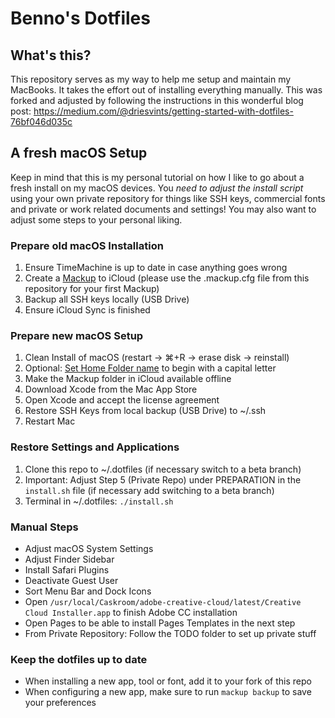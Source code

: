 # Benno's Dotfiles

## What's this?

This repository serves as my way to help me setup and maintain my MacBooks. It takes the effort out of installing everything manually. This was forked and adjusted by following the instructions in this wonderful blog post: https://medium.com/@driesvints/getting-started-with-dotfiles-76bf046d035c

## A fresh macOS Setup

Keep in mind that this is my personal tutorial on how I like to go about a fresh install on my macOS devices. You *need to adjust the install script* using your own private repository for things like SSH keys, commercial fonts and private or work related documents and settings! You may also want to adjust some steps to your personal liking.

### Prepare old macOS Installation
1. Ensure TimeMachine is up to date in case anything goes wrong
2. Create a [Mackup](https://github.com/lra/mackup#usage) to iCloud (please use the .mackup.cfg file from this repository for your first Mackup)
3. Backup all SSH keys locally (USB Drive)
4. Ensure iCloud Sync is finished

### Prepare new macOS Setup
1. Clean Install of macOS (restart -> ⌘+R -> erase disk -> reinstall)
2. Optional: [Set Home Folder name](https://support.apple.com/en-us/HT201548) to begin with a capital letter
3. Make the Mackup folder in iCloud available offline
4. Download Xcode from the Mac App Store
5. Open Xcode and accept the license agreement
6. Restore SSH Keys from local backup (USB Drive) to ~/.ssh
7. Restart Mac

### Restore Settings and Applications
1. Clone this repo to ~/.dotfiles (if necessary switch to a beta branch)
2. Important: Adjust Step 5 (Private Repo) under PREPARATION in the `install.sh` file (if necessary add switching to a beta branch)
3. Terminal in ~/.dotfiles: `./install.sh`

### Manual Steps
* Adjust macOS System Settings
* Adjust Finder Sidebar
* Install Safari Plugins
* Deactivate Guest User
* Sort Menu Bar and Dock Icons
* Open `/usr/local/Caskroom/adobe-creative-cloud/latest/Creative Cloud Installer.app` to finish Adobe CC installation
* Open Pages to be able to install Pages Templates in the next step
* From Private Repository: Follow the TODO folder to set up private stuff

### Keep the dotfiles up to date
* When installing a new app, tool or font, add it to your fork of this repo
* When configuring a new app, make sure to run `mackup backup` to save your preferences
